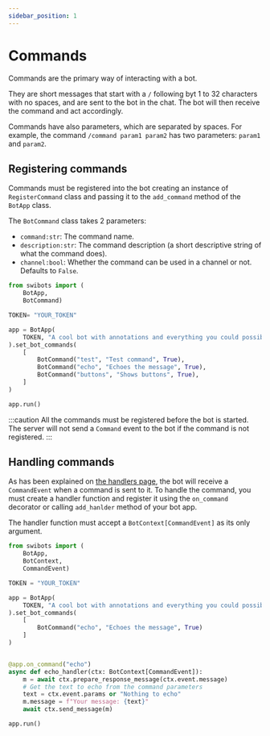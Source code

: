 ```yaml
---
sidebar_position: 1
---
```


# Commands

Commands are the primary way of interacting with a bot.

They are short messages that start with a `/` following byt 1 to 32 characters with no spaces, and are sent to the bot in the chat. The bot will then receive the command and act accordingly.

Commands have also parameters, which are separated by spaces. For example, the command `/command param1 param2` has two parameters: `param1` and `param2`.

## Registering commands

Commands must be registered into the bot creating an instance of `RegisterCommand` class and passing it to the `add_command` method of the `BotApp` class.

The `BotCommand` class takes 2 parameters:

- `command:str`: The command name.
- `description:str`: The command description (a short descriptive string of what the command does).
- `channel:bool`: Whether the command can be used in a channel or not. Defaults to `False`.

```python
from swibots import (
    BotApp,
    BotCommand)

TOKEN= "YOUR_TOKEN"

app = BotApp(
    TOKEN, "A cool bot with annotations and everything you could possibly want :)"
).set_bot_commands(
    [
        BotCommand("test", "Test command", True),
        BotCommand("echo", "Echoes the message", True),
        BotCommand("buttons", "Shows buttons", True),
    ]
)

app.run()
```

:::caution
All the commands must be registered before the bot is started. 
The server will not send a `Command` event to the bot if the command is not registered.
:::

## Handling commands

As has been explained on [the handlers page](/docs/fundamentals/handlers), the bot will receive a `CommandEvent` when a command is sent to it.
To handle the command, you must create a handler function and register it using the `on_command` decorator or calling `add_hanlder` method of your bot app.

The handler function must accept a `BotContext[CommandEvent]` as its only argument.

```python
from swibots import (
    BotApp,
    BotContext,
    CommandEvent)

TOKEN = "YOUR_TOKEN"

app = BotApp(
    TOKEN, "A cool bot with annotations and everything you could possibly want :)"
).set_bot_commands(
    [
        BotCommand("echo", "Echoes the message", True)
    ]
)


@app.on_command("echo")
async def echo_handler(ctx: BotContext[CommandEvent]):
    m = await ctx.prepare_response_message(ctx.event.message)
    # Get the text to echo from the command parameters
    text = ctx.event.params or "Nothing to echo"
    m.message = f"Your message: {text}"
    await ctx.send_message(m)

app.run()

```